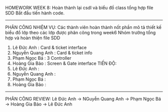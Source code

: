 HOMEWORK WEEK 8: Hoàn thành lại csdl và biểu đồ class tổng hợp file SDD
Bắt đầu tiến hành code.

-------------------------------------------------------------------------------
PHÂN CÔNG NHIỆM VỤ:
Các thành viên hoàn thành nốt phần mô tả thiết kế biểu đồ lớp theo các lớp được phân công trong week6
Nhóm trưởng tổng hợp và hoàn thiện file SDD
1. Lê Đức Anh : Card & ticket interface
2. Nguyễn Quang Anh : Card & ticket info
3. Phạm Ngọc Bá : 3 Controller
4. Hoàng Gia Bảo : Screen & Gate interface
TIẾN ĐỘ:
1. Lê Đức Anh : 
2. Nguyễn Quang Anh :
3. Phạm Ngọc Bá : 
4. Hoàng Gia Bảo : 

---------------------------------------------------------------------------------

PHÂN CÔNG REVIEW:
Lê Đức Anh -> NGuyễn Quang Anh -> Phạm Ngọc Bá -> Hoàng Gia Bảo -> Lê Đức Anh


